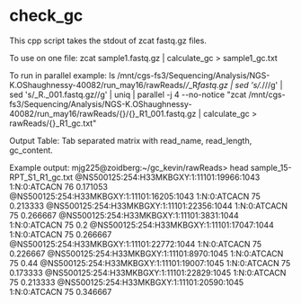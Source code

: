 # check_gc

This cpp script takes the stdout of zcat fastq.gz files.

To use on one file:
zcat sample1.fastq.gz | calculate_gc > sample1_gc.txt

To run in parallel example:
ls /mnt/cgs-fs3/Sequencing/Analysis/NGS-K.OShaughnessy-40082/run_may16/rawReads/*/*_R*fastq.gz | sed 's/.*\///g' | sed 's/_R._001.fastq.gz//g' | uniq | parallel -j 4 --no-notice "zcat /mnt/cgs-fs3/Sequencing/Analysis/NGS-K.OShaughnessy-40082/run_may16/rawReads/{}/{}_R1_001.fastq.gz | calculate_gc > rawReads/{}_R1_gc.txt"

Output Table:
Tab separated matrix with read_name, read_length, gc_content. 

Example output:
mjg225@zoidberg:~/gc_kevin/rawReads> head sample_15-RPT_S1_R1_gc.txt 
@NS500125:254:H33MKBGXY:1:11101:19966:1043 1:N:0:ATCACN	76	0.171053
@NS500125:254:H33MKBGXY:1:11101:16205:1043 1:N:0:ATCACN	75	0.213333
@NS500125:254:H33MKBGXY:1:11101:22356:1044 1:N:0:ATCACN	75	0.266667
@NS500125:254:H33MKBGXY:1:11101:3831:1044 1:N:0:ATCACN	75	0.2
@NS500125:254:H33MKBGXY:1:11101:17047:1044 1:N:0:ATCACN	75	0.266667
@NS500125:254:H33MKBGXY:1:11101:22772:1044 1:N:0:ATCACN	75	0.226667
@NS500125:254:H33MKBGXY:1:11101:8970:1045 1:N:0:ATCACN	75	0.44
@NS500125:254:H33MKBGXY:1:11101:19007:1045 1:N:0:ATCACN	75	0.173333
@NS500125:254:H33MKBGXY:1:11101:22829:1045 1:N:0:ATCACN	75	0.213333
@NS500125:254:H33MKBGXY:1:11101:20590:1045 1:N:0:ATCACN	75	0.346667

